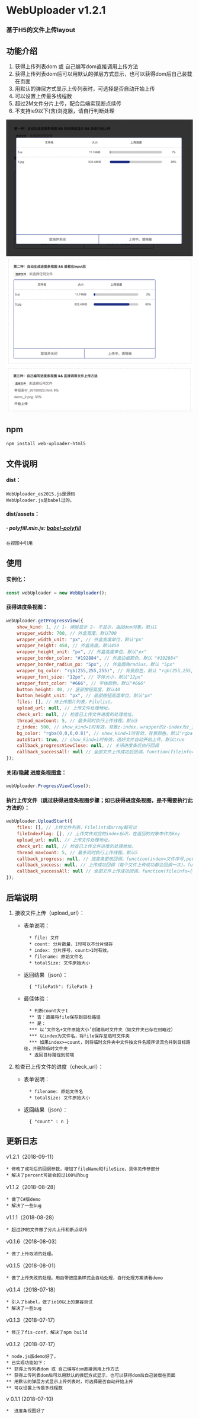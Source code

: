 WebUploader v1.2.1
===

### 基于H5的文件上传layout

功能介绍
---
1. 获得上传列表dom 或 自己编写dom直接调用上传方法 
1. 获得上传列表dom后可以用默认的弹层方式显示，也可以获得dom后自己装载在页面 
1. 用默认的弹层方式显示上传列表时，可选择是否自动开始上传 
1. 可以设置上传最多线程数 
1. 超过2M文件分片上传，配合后端实现断点续传
1. 不支持ie9以下(含)浏览器，请自行判断处理

![demo_1](https://github.com/agulado/WebUploader/blob/master/demo/demo_1.png)
![demo_2](https://github.com/agulado/WebUploader/blob/master/demo/demo_2.png)
![demo_3](https://github.com/agulado/WebUploader/blob/master/demo/demo_3.png)

npm
---
```sh
npm install web-uploader-html5
```

文件说明
---
#### dist：

```
WebUploader_es2015.js是源码
WebUploader.js是babel过的。
```

#### dist/assets：

##### · polyfill.min.js: [babel-polyfill](https://www.babeljs.cn/docs/usage/polyfill/)

```
在视图中引用
```

使用
---
#### 实例化：
```javascript
const webUploader = new WebUploader();
```
#### 获得进度条视图：
```javascript
webUploader.getProgressView({
	show_kind: 1, // 1- 弹层显示 2- 不显示，返回dom对象。默认1
	wrapper_width: 700, // 外盒宽度。默认700
	wrapper_width_unit: "px", // 外盒宽度单位，默认"px"
	wrapper_height: 450, // 外盒高度。默认450
	wrapper_height_unit: "px", // 外盒高度单位，默认"px"
	wrapper_border_color: "#192884", // 外盒边框颜色，默认 "#192884"
	wrapper_border_radius_px: "5px", // 外盒圆角radius，默认 "5px"
	wrapper_bg_color: "rgb(255,255,255)", // 背景颜色，默认 "rgb(255,255,255)"
	wrapper_font_size: "12px", // 字体大小，默认"12px"
	wrapper_font_color: "#666", // 字体颜色，默认"#666"
	button_height: 40, // 底部按钮高度，默认40
	button_height_unit: "px", // 底部按钮高度单位，默认"px"
	files: [], // 待上传图片列表，Filelist。
	upload_url: null, // 上传文件处理地址。
	check_url: null, // 检查已上传文件进度的处理地址。
	thread_maxCount: 5, // 最多同时执行上传线程。默认5
	z_index: 500, // show_kind=1时有效，背景z-index，wrapper的z-index为z_index+1。默认500
	bg_color: "rgba(0,0,0,0.8)", // show_kind=1时有效，背景颜色。默认"rgba(0,0,0,0.8)"
	autoStart: true, // show_kind=1时有效，选好文件自动开始上传。默认true
	callback_progressViewClose: null, // 关闭进度条后执行回调
	callback_successAll: null // 全部文件上传成功后回调。function(fileinfo={0:{文件0信息},1:{文件1信息},n:文件n信息}){}。其中文件信息包括{fileName,fileSize,filePath}
});
```
#### 关闭/隐藏 进度条视图盒：
```javascript
webUploader.ProgressViewClose();
```
#### 执行上传文件（跳过获得进度条视图步骤；如已获得进度条视图，是不需要执行此方法的）：
```javascript
webUploader.UploadStart({
	files: [], // 上传文件列表，Filelist或array都可以
	fileIndexFlag: [], // 上传文件对应的index标识，在返回的对象中作为key
	upload_url: null, // 上传文件处理地址。
	check_url: null, // 检查已上传文件进度的处理地址。
	thread_maxCount: 5, // 最多同时执行上传线程。默认5
	callback_progress: null, // 进度条更改回调。function(index=文件序号,percent=上传百分比)
	callback_success: null, // 上传成功回调（每个文件上传成功都会回调一次）。function(index=文件序号,fileinfo={fileName,fileSize,filePath})
	callback_successAll: null // 全部文件上传成功回调。function(fileinfo={0:{文件0信息},1:{文件1信息},n:文件n信息}){}。其中文件信息包括{fileName,fileSize,filePath}
});     
```

后端说明
---
1. 接收文件上传（upload_url）：
	* 表单说明：
			
			* file: 文件
			* count: 分片数量，1时可以不分片储存
			* index: 分片序号，count>1时有效。
			* filename: 原始文件名
			* totalSize: 文件原始大小

	* 返回结果（json）：

			{ "filePath": filePath }
	
	* 最佳体验：
		
			* 判断count大于1
			** 否：直接将file保存到目标路径 
			** 是：
			*** 以‘文件名+文件原始大小’创建临时文件夹（如文件夹已存在则略过）
			*** 以index为文件名，将file保存至临时文件夹
			*** 如果index>=count，则将临时文件夹中文件按文件名顺序读流合并到目标路径，并删除临时文件夹
			* 返回目标路径到前端

1. 检查已上传文件的进度（check_url）：
	* 表单说明：

			* filename: 原始文件名
			* totalSize: 文件原始大小

	* 返回结果（json）：

			{ "count" : n }

更新日志
---
v1.2.1（2018-09-11）

	* 修改了成功后的回调参数，增加了fileName和fileSize，具体见传参部分
	* 解决了percent可能会超过100%的bug

v1.1.2（2018-08-28）

	* 做了C#版demo
	* 解决了一些bug

v1.1.1（2018-08-28）

	* 超过2M的文件做了分片上传和断点续传

v0.1.6（2018-08-03）

	* 做了上传取消的处理。

v0.1.5（2018-08-01）

	* 做了上传失败的处理。用自带进度条样式会自动处理，自行处理方案请看demo

v0.1.4（2018-07-18）

	* 引入了babel，做了ie10以上的兼容测试
	* 解决了一些bug

v0.1.3（2018-07-17）

	* 修正了fis-conf，解决了npm build

v0.1.2（2018-07-17）
	
	* node.js版demo好了。
	* 已实现功能如下：
	** 获得上传列表dom 或 自己编写dom直接调用上传方法 
	** 获得上传列表dom后可以用默认的弹层方式显示，也可以获得dom后自己装载在页面 
	** 用默认的弹层方式显示上传列表时，可选择是否自动开始上传 
	** 可以设置上传最多线程数

v 0.1.1 (2018-07-10)

	*  进度条视图好了